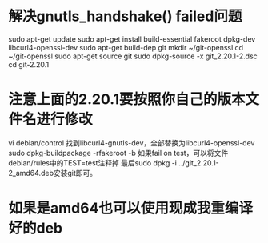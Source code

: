 # 解决gnutls_handshake() failed问题
sudo apt-get update
sudo apt-get install build-essential fakeroot dpkg-dev libcurl4-openssl-dev
sudo apt-get build-dep git
mkdir ~/git-openssl
cd ~/git-openssl
sudo apt-get source git
sudo dpkg-source -x git_2.20.1-2.dsc
cd git-2.20.1
# 注意上面的2.20.1要按照你自己的版本文件名进行修改
vi debian/control
找到libcurl4-gnutls-dev，全部替换为libcurl4-openssl-dev
sudo dpkg-buildpackage -rfakeroot -b
如果fail on test，可以将文件debian/rules中的TEST=test注释掉
最后sudo dpkg -i ../git_2.20.1-2_amd64.deb安装git即可。
# 如果是amd64也可以使用现成我重编译好的deb

 
